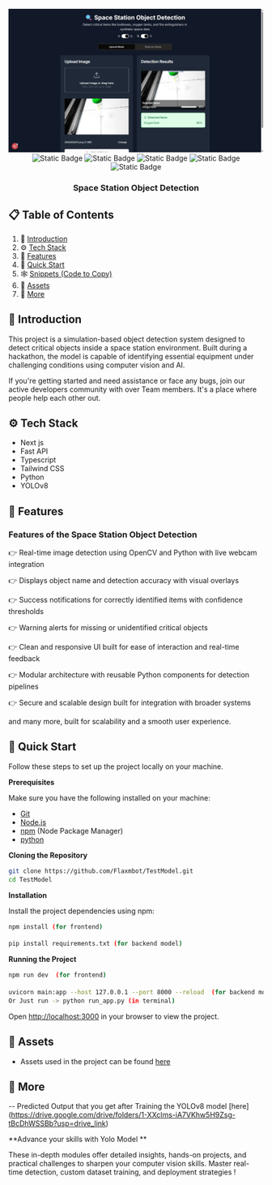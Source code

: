 <div align="center">
  <br />
    <a href="https://github.com/Flaxmbot/TestModel.git" target="_blank">
      <img src="frontend/public/image.jpeg" alt="Project Banner">
    </a>
  <br />
  <div>
  <!-- Next.js -->
<img alt="Static Badge" src="https://img.shields.io/badge/Next.js-000000?style=for-the-badge&logo=nextdotjs&logoColor=white" />

<!-- YOLO (custom badge since no official logo on shields.io) -->
<img alt="Static Badge" src="https://img.shields.io/badge/YOLOv8-00C853?style=for-the-badge&logo=opencv&logoColor=white" />

<!-- Python -->
<img alt="Static Badge" src="https://img.shields.io/badge/Python-3776AB?style=for-the-badge&logo=python&logoColor=white" />

<!-- FastAPI -->
<img alt="Static Badge" src="https://img.shields.io/badge/FastAPI-009688?style=for-the-badge&logo=fastapi&logoColor=white" />

<!-- python-multipart (no logo, using generic Python) -->
<img alt="Static Badge" src="https://img.shields.io/badge/python--multipart-3776AB?style=for-the-badge&logo=python&logoColor=white" />

  </div>
  <h3 align="center">Space Station Object Detection</h3>

</div>

## 📋 <a name="table">Table of Contents</a>

1. 🤖 [Introduction](#introduction)
2. ⚙️ [Tech Stack](#tech-stack)
3. 🔋 [Features](#features)
4. 🤸 [Quick Start](#quick-start)
5. 🕸️ [Snippets (Code to Copy)](#snippets)
6. 🔗 [Assets](#links)
7. 🚀 [More](#more)


## <a name="introduction">🤖 Introduction</a>

This project is a simulation-based object detection system designed to detect critical objects inside a space station environment. Built during a hackathon, the model is capable of identifying essential equipment under challenging conditions using computer vision and AI.

If you're getting started and need assistance or face any bugs, join our active developers community with over Team members. It's a place where people help each other out.


## <a name="tech-stack">⚙️ Tech Stack</a>

- Next js 
- Fast API
- Typescript
- Tailwind CSS
- Python
- YOLOv8

## <a name="features">🔋 Features</a>

### Features of the Space Station Object Detection

👉 Real-time image detection using OpenCV and Python with live webcam integration

👉 Displays object name and detection accuracy with visual overlays

👉 Success notifications for correctly identified items with confidence thresholds

👉 Warning alerts for missing or unidentified critical objects

👉 Clean and responsive UI built for ease of interaction and real-time feedback

👉 Modular architecture with reusable Python components for detection pipelines

👉 Secure and scalable design built for integration with broader systems

and many more, built for scalability and a smooth user experience.

## <a name="quick-start">🤸 Quick Start</a>

Follow these steps to set up the project locally on your machine.

**Prerequisites**

Make sure you have the following installed on your machine:

- [Git](https://git-scm.com/)
- [Node.js](https://nodejs.org/en)
- [npm](https://www.npmjs.com/) (Node Package Manager)
- [python](https://www.python.org/)

**Cloning the Repository**

```bash
git clone https://github.com/Flaxmbot/TestModel.git
cd TestModel
```

**Installation**

Install the project dependencies using npm:

```bash
npm install (for frontend)

pip install requirements.txt (for backend model)
```

**Running the Project**

```bash
npm run dev  (for frontend)

uvicorn main:app --host 127.0.0.1 --port 8000 --reload  (for backend model)
Or Just run -> python run_app.py (in terminal)
```

Open [http://localhost:3000](http://localhost:3000/) in your browser to view the project.

## <a name="links">🔗 Assets</a>

- Assets used in the project can be found [here](https://drive.google.com/file/d/1XHUVbY2S-RwES7lmevfJ5gn5s84_dxep/view)

## <a name="more">🚀 More</a>

-- Predicted Output that you get after Training the YOLOv8 model    [here] (https://drive.google.com/drive/folders/1-XXclms-iA7VKhw5H9Zsg-tBcDhWSSBb?usp=drive_link)

**Advance your skills with Yolo Model **

These in-depth modules offer detailed insights, hands-on projects, and practical challenges to sharpen your computer vision skills. Master real-time detection, custom dataset training, and deployment strategies !


 



















